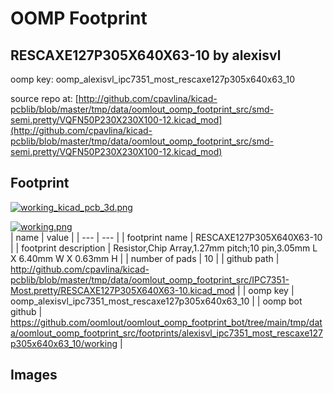 # OOMP Footprint  
## RESCAXE127P305X640X63-10  by alexisvl  
  
oomp key: oomp_alexisvl_ipc7351_most_rescaxe127p305x640x63_10  
  
source repo at: [http://github.com/cpavlina/kicad-pcblib/blob/master/tmp/data/oomlout_oomp_footprint_src/smd-semi.pretty/VQFN50P230X230X100-12.kicad_mod](http://github.com/cpavlina/kicad-pcblib/blob/master/tmp/data/oomlout_oomp_footprint_src/smd-semi.pretty/VQFN50P230X230X100-12.kicad_mod)  
## Footprint  
  
[![working_kicad_pcb_3d.png](working_kicad_pcb_3d_600.png)](working_kicad_pcb_3d.png)  
  
[![working.png](working_600.png)](working.png)  
| name | value | 
| --- | --- | 
| footprint name | RESCAXE127P305X640X63-10 | 
| footprint description | Resistor,Chip Array,1.27mm pitch;10 pin,3.05mm L X 6.40mm W X 0.63mm H | 
| number of pads | 10 | 
| github path | http://github.com/cpavlina/kicad-pcblib/blob/master/tmp/data/oomlout_oomp_footprint_src/IPC7351-Most.pretty/RESCAXE127P305X640X63-10.kicad_mod | 
| oomp key | oomp_alexisvl_ipc7351_most_rescaxe127p305x640x63_10 | 
| oomp bot github | https://github.com/oomlout/oomlout_oomp_footprint_bot/tree/main/tmp/data/oomlout_oomp_footprint_src/footprints/alexisvl_ipc7351_most_rescaxe127p305x640x63_10/working | 
## Images  
